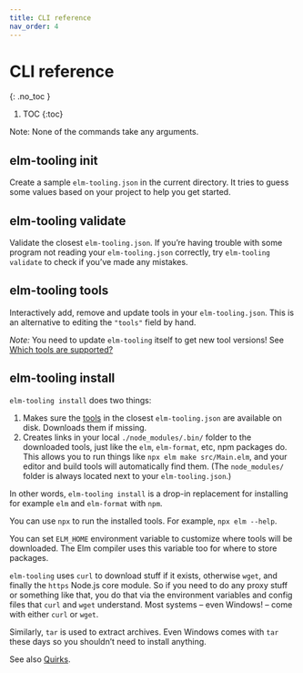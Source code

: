 ```yaml
---
title: CLI reference
nav_order: 4
---
```


<!-- prettier-ignore-start -->

# CLI reference
{: .no_toc }

1. TOC
{:toc}

<!-- prettier-ignore-end -->

Note: None of the commands take any arguments.

## elm-tooling init

Create a sample `elm-tooling.json` in the current directory. It tries to guess some values based on your project to help you get started.

## elm-tooling validate

Validate the closest `elm-tooling.json`. If you’re having trouble with some program not reading your `elm-tooling.json` correctly, try `elm-tooling validate` to check if you’ve made any mistakes.

## elm-tooling tools

Interactively add, remove and update tools in your `elm-tooling.json`. This is an alternative to editing the `"tools"` field by hand.

_Note:_ You need to update `elm-tooling` itself to get new tool versions! See [Which tools are supported?](../faq#which-tools-are-supported)

## elm-tooling install

`elm-tooling install` does two things:

1. Makes sure the [tools](../spec#tools) in the closest `elm-tooling.json` are available on disk. Downloads them if missing.
2. Creates links in your local `./node_modules/.bin/` folder to the downloaded tools, just like the `elm`, `elm-format`, etc, npm packages do. This allows you to run things like `npx elm make src/Main.elm`, and your editor and build tools will automatically find them. (The `node_modules/` folder is always located next to your `elm-tooling.json`.)

In other words, `elm-tooling install` is a drop-in replacement for installing for example `elm` and `elm-format` with `npm`.

You can use `npx` to run the installed tools. For example, `npx elm --help`.

You can set `ELM_HOME` environment variable to customize where tools will be downloaded. The Elm compiler uses this variable too for where to store packages.

`elm-tooling` uses `curl` to download stuff if it exists, otherwise `wget`, and finally the `https` Node.js core module. So if you need to do any proxy stuff or something like that, you do that via the environment variables and config files that `curl` and `wget` understand. Most systems – even Windows! – come with either `curl` or `wget`.

Similarly, `tar` is used to extract archives. Even Windows comes with `tar` these days so you shouldn’t need to install anything.

See also [Quirks](../quirks).

